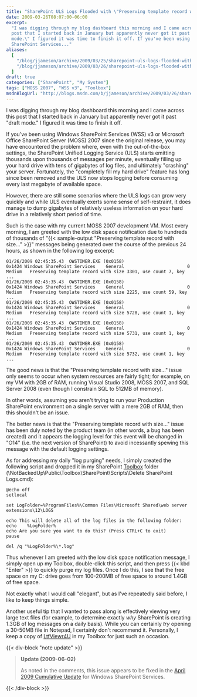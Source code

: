 ```yaml
---
title: "SharePoint ULS Logs Flooded with \"Preserving template record with size...\""
date: 2009-03-26T08:07:00-06:00
excerpt:
  "I was digging through my blog dashboard this morning and I came across this
  post that I started back in January but apparently never got it past \"draft
  mode.\" I figured it was time to finish it off. If you've been using Windows
  SharePoint Services..."
aliases:
  [
    "/blog/jjameson/archive/2009/03/25/sharepoint-uls-logs-flooded-with-preserving-template-record-with-size.aspx",
    "/blog/jjameson/archive/2009/03/26/sharepoint-uls-logs-flooded-with-preserving-template-record-with-size.aspx",
  ]
draft: true
categories: ["SharePoint", "My System"]
tags: ["MOSS 2007", "WSS v3", "Toolbox"]
msdnBlogUrl: "http://blogs.msdn.com/b/jjameson/archive/2009/03/26/sharepoint-uls-logs-flooded-with-preserving-template-record-with-size.aspx"
---
```


I was digging through my blog dashboard this morning and I came across this post
that I started back in January but apparently never got it past "draft mode." I
figured it was time to finish it off.

If you've been using Windows SharePoint Services (WSS) v3 or Microsoft Office
SharePoint Server (MOSS) 2007 since the original release, you may have
encountered the problem where, even with the out-of-the-box settings, the
SharePoint Unified Logging Service (ULS) starts emitting thousands upon
thousands of messages per minute, eventually filling up your hard drive with
tens of gigabytes of log files, and ultimately "crashing" your server.
Fortunately, the "completely fill my hard drive" feature has long since been
removed and the ULS now stops logging before consuming every last megabyte of
available space.

However, there are still some scenarios where the ULS logs can grow very quickly
and while ULS eventually exerts some sense of self-restraint, it does manage to
dump gigabytes of relatively useless information on your hard drive in a
relatively short period of time.

Such is the case with my current MOSS 2007 development VM. Most every morning, I
am greeted with the low disk space notification due to hundreds of thousands of
"{{< sample-output "Preserving template record with size..." >}}" messages being
generated over the course of the previous 24 hours, as shown in the following
log excerpt:

```Text
01/26/2009 02:45:35.43  OWSTIMER.EXE (0x0158)                    0x1424 Windows SharePoint Services    General                        0 Medium   Preserving template record with size 3301, use count 7, key ...
01/26/2009 02:45:35.43  OWSTIMER.EXE (0x0158)                    0x1424 Windows SharePoint Services    General                        0 Medium   Preserving template record with size 2225, use count 59, key ...
01/26/2009 02:45:35.43  OWSTIMER.EXE (0x0158)                    0x1424 Windows SharePoint Services    General                        0 Medium   Preserving template record with size 5728, use count 1, key ...
01/26/2009 02:45:35.43  OWSTIMER.EXE (0x0158)                    0x1424 Windows SharePoint Services    General                        0 Medium   Preserving template record with size 5731, use count 1, key ...
01/26/2009 02:45:35.43  OWSTIMER.EXE (0x0158)                    0x1424 Windows SharePoint Services    General                        0 Medium   Preserving template record with size 5732, use count 1, key ...
```

The good news is that the "Preserving template record with size..." issue only
seems to occur when system resources are fairly tight; for example, on my VM
with 2GB of RAM, running Visual Studio 2008, MOSS 2007, and SQL Server 2008
(even though I constrain SQL to 512MB of memory).

In other words, assuming you aren't trying to run your Production SharePoint
environment on a single server with a mere 2GB of RAM, then this shouldn't be an
issue.

The better news is that the "Preserving template record with size..." issue has
been duly noted by the product team (in other words, a bug has been created) and
it appears the logging level for this event will be changed in "O14" (i.e. the
next version of SharePoint) to avoid incessantly spewing this message with the
default logging settings.

As for addressing my daily "log purging" needs, I simply created the following
script and dropped it in my SharePoint
[Toolbox](/blog/jjameson/2007/03/22/backedup-and-notbackedup) folder
(\NotBackedUp\Public\Toolbox\SharePoint\Scripts\Delete SharePoint Logs.cmd):

```Batch
@echo off
setlocal

set LogFolder=%ProgramFiles%\Common Files\Microsoft Shared\web server extensions\12\LOGS

echo This will delete all of the log files in the following folder:
echo    %LogFolder%
echo Are you sure you want to do this? (Press CTRL+C to exit)
pause

del /q "%LogFolder%\*.log"
```

Thus whenever I am greeted with the low disk space notification message, I
simply open up my Toolbox, double-click this script, and then press {{< kbd
"Enter" >}} to quickly purge my log files. Once I do this, I see that the free
space on my C: drive goes from 100-200MB of free space to around 1.4GB of free
space.

Not exactly what I would call "elegant", but as I've repeatedly said before, I
like to keep things simple.

Another useful tip that I wanted to pass along is effectively viewing very large
text files (for example, to determine exactly *why* SharePoint is creating 1.3GB
of log messages on a daily basis). While you can certainly *try* opening a
30-50MB file in Notepad, I certainly don't recommend it. Personally, I keep a
copy of [LtfViewr4U](http://search.live.com/results.aspx?q=LtfViewr4U) in my
Toolbox for just such an occasion.

{{< div-block "note update" >}}

> **Update (2009-06-02)**
>
> As noted in the comments, this issue appears to be fixed in the
> [April 2009 Cumulative Update](http://support.microsoft.com/kb/968850) for
> Windows SharePoint Services.

{{< /div-block >}}
